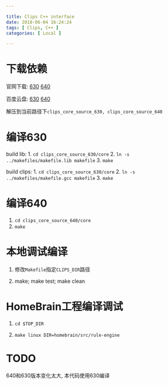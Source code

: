 ```yaml
---

title: Clips C++ interface
date: 2018-06-04 16:24:24
tags: [ Clips, C++ ]
categories: [ Local ]

---
```


下载依赖
========

官网下载: 
    [630](https://sourceforge.net/projects/clipsrules/files/CLIPS/6.30/)
    [640](https://netix.dl.sourceforge.net/project/clipsrules/CLIPS/6.40_Beta_2/clips_core_source_640.zip)

百度云盘: 
    [630](https://pan.baidu.com/s/1hzLVwX_clG50FjaJ0t7hdg)
    [640](https://pan.baidu.com/s/1calD7UUv94IVyq4mcuXPLA)


解压到当前路径下`clips_core_source_630, clips_core_source_640`

编译630
=======

build lib:
    1. `cd clips_core_source_630/core`
    2. `ln -s ../makefiles/makefile.lib makefile`
    3. `make`

build clips:
    1. `cd clips_core_source_630/core`
    2. `ln -s ../makefiles/makefile.gcc makefile`
    3. `make`

编译640
=======

1. `cd clips_core_source_640/core`
2. `make`


本地调试编译
============

1. 修改`Makefile`指定`CLIPS_DIR`路径

2. make; make test; make clean


HomeBrain工程编译调试
=====================

1. `cd $TOP_DIR`

2. `make linux DIR=homebrain/src/rule-engine`

TODO
====

640和630版本变化太大, 本代码使用630编译
